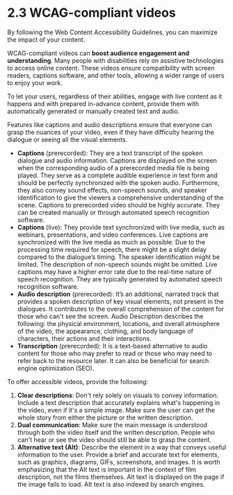# 2.3 WCAG-compliant videos

By following the Web Content Accessibility Guidelines, you can maximize the impact of your content.

WCAG-compliant videos can **boost audience engagement and understanding**. Many people with disabilities rely on assistive technologies to access online content. These videos ensure compatibility with screen readers, captions software, and other tools, allowing a wider range of users to enjoy your work.

To let your users, regardless of their abilities, engage with live content as it happens and with prepared in-advance content, provide them with automatically generated or manually created text and audio.

Features like captions and audio descriptions ensure that everyone can grasp the nuances of your video, even if they have difficulty hearing the dialogue or seeing all the visual elements.

- **Captions** (prerecorded): They are a text transcript of the spoken dialogue and audio information. Captions are displayed on the screen when the corresponding audio of a prerecorded media file is being played. They serve as a complete audible experience in text form and should be perfectly synchronized with the spoken audio. Furthermore, they also convey sound effects, non-speech sounds, and speaker identification to give the viewers a comprehensive understanding of the scene. Captions to prerecorded video should be highly accurate. They can be created manually or through automated speech recognition software.
- **Captions** (live): They provide text synchronized with live media, such as webinars, presentations, and video conferences. Live captions are synchronized with the live media as much as possible. Due to the processing time required for speech, there might be a slight delay compared to the dialogue’s timing. The speaker identification might be limited. The description of non-speech sounds might be omitted. Live captions may have a higher error rate due to the real-time nature of speech recognition. They are typically generated by automated speech recognition software.
- **Audio description** (prerecorded): It’s an additional, narrated track that provides a spoken description of key visual elements, not present in the dialogues. It contributes to the overall comprehension of the content for those who can't see the screen. Audio Description describes the following: the physical environment, locations, and overall atmosphere of the video, the appearance, clothing, and body language of characters, their actions and their interactions.
- **Transcription** (prerecorded): It is a text-based alternative to audio content for those who may prefer to read or those who may need to refer back to the resource later. It can also be beneficial for search engine optimization (SEO).

To offer accessible videos, provide the following:

1. **Clear descriptions**: Don't rely solely on visuals to convey information. Include a text description that accurately explains what's happening in the video, even if it's a simple image. Make sure the user can get the whole story from either the picture or the written description.
2. **Dual communication**: Make sure the main message is understood through both the video itself and the written description. People who can't hear or see the video should still be able to grasp the content.
3. **Alternative text (Alt)**: Describe the element in a way that conveys useful information to the user. Provide a brief and accurate text for elements, such as graphics, diagrams, GIFs, screenshots, and images. It is worth emphasizing that the Alt text is important in the context of film description, not the films themselves. Alt text is displayed on the page if the image fails to load. Alt text is also indexed by search engines.
